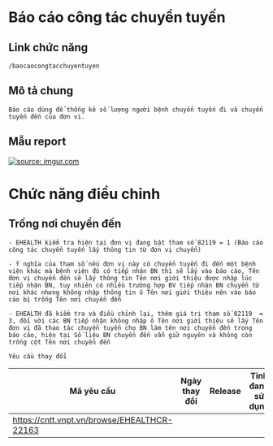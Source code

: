#  Báo cáo công tác chuyển tuyến

## Link chức năng

	/baocaocongtacchuyentuyen

## Mô tả chung

	Báo cáo dùng để thống kê số lượng người bệnh chuyển tuyến đi và chuyển tuyến đến của đơn vi.


## Mẫu report 
<a href="https://imgur.com/kDKb9wv"><img src="https://i.imgur.com/kDKb9wv.png" title="source: imgur.com" /></a>


# Chức năng điều chỉnh

## Trống nơi chuyển đến
	- EHEALTH kiểm tra hiện tại đơn vị đang bật tham số 82119 = 1 (Báo cáo công tác chuyển tuyến lấy thông tin từ đơn vị chuyển)

	- Ý nghĩa của tham số nếu đơn vị này có chuyển tuyến đi đến một bệnh viện khác mà bệnh viện đó có tiếp nhận BN thì sẽ lấy vào báo cáo, Tên đơn vị chuyển đến sẽ lấy thông tin Tên nơi giới thiệu được nhập lúc tiếp nhận BN, tuy nhiên có nhiều trường hợp BV tiếp nhận BN chuyển từ nơi khác nhưng không nhập thông tin ô Tên nơi giới thiệu nên vào báo cáo bị trống Tên nơi chuyển đến
	
	- EHEALTH đã kiểm tra và điều chỉnh lại, thêm giá trị tham số 82119  = 3, đối với các BN tiếp nhận không nhập ô Tên nơi giới thiệu sẽ lấy Tên đơn vị đã thao tác chuyển tuyến cho BN làm tên nơi chuyển đến trong báo cáo, hiện tại Số liệu BN chuyển đến vẫn giữ nguyên và không còn trống cột Tên nơi chuyển đến

	Yêu cầu thay đổi

| Mã yêu cầu | Ngày thay đổi  | Release | Tỉnh đang sử dụng |
| -- | -- | -- | -- |
| https://cntt.vnpt.vn/browse/EHEALTHCR-22163 |  |  |  |
		
